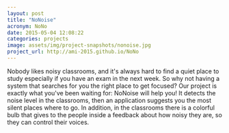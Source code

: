 ```yaml
---
layout: post
title: "NoNoise"
acronym: NoNo
date: 2015-05-04 12:08:22
categories: projects
image: assets/img/project-snapshots/nonoise.jpg
project_url: http://ami-2015.github.io/NoNo
---
```


Nobody likes noisy classrooms, and it's always hard to find a quiet place to study especially if you have an exam in the next week. So why not having a system that searches for you the right place to get focused? Our project is exactly what you've been waiting for: NoNoise will help you! It detects the noise level in the classrooms, then an application suggests you the most silent places where to go. In addition, in the classrooms there is a colorful bulb that gives to the people inside a feedback about how noisy they are, so they can control their voices.

